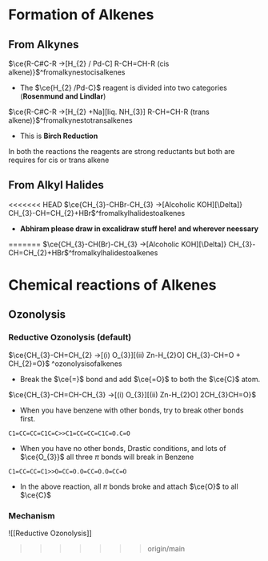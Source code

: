 # Formation of Alkenes

## From Alkynes
$\ce{R-C#C-R ->[H_{2} / Pd-C] R-CH=CH-R (cis alkene)}$^fromalkynestocisalkenes
- The $\ce{H_{2} /Pd-C}$ reagent is divided into two categories (**Rosenmund and Lindlar**)

$\ce{R-C#C-R ->[H_{2} +Na][liq. NH_{3}] R-CH=CH-R (trans alkene)}$^fromalkynestotransalkenes
- This is **Birch Reduction**

In both the reactions the reagents are strong reductants but both are requires for cis or trans alkene


## From Alkyl Halides
<<<<<<< HEAD
$\ce{CH_{3}-CHBr-CH_{3} ->[Alcoholic KOH][\Delta]} CH_{3}-CH=CH_{2}+HBr$^fromalkylhalidestoalkenes
- **Abhiram please draw in excalidraw stuff here! and wherever neessary**

=======
$\ce{CH_{3}-CH(Br)-CH_{3} ->[Alcoholic KOH][\Delta]} CH_{3}-CH=CH_{2}+HBr$^fromalkylhalidestoalkenes


# Chemical reactions of Alkenes

## Ozonolysis
### Reductive Ozonolysis (default)
$\ce{CH_{3}-CH=CH_{2} ->[(i) O_{3}][(ii) Zn-H_{2}O] CH_{3}-CH=O + CH_{2}=O}$ ^ozonolysisofalkenes
- Break the $\ce{=}$ bond and add $\ce{=O}$ to both the $\ce{C}$ atom.

$\ce{CH_{3}-CH=CH-CH_{3} ->[(i) O_{3}][(ii) Zn-H_{2}O] 2CH_{3}CH=O}$

- When you have benzene with other bonds, try to break other bonds first.
```smiles
C1=CC=CC=C1C=C>>C1=CC=CC=C1C=O.C=O
```
- When you have no other bonds, Drastic conditions, and lots of $\ce{O_{3}}$ all three $\pi$ bonds will break in Benzene
```smiles
C1=CC=CC=C1>>O=CC=O.O=CC=O.O=CC=O
```
- In the above reaction, all $\pi$ bonds broke and attach $\ce{O}$ to all $\ce{C}$
### Mechanism
![[Reductive Ozonolysis]]
>>>>>>> origin/main
